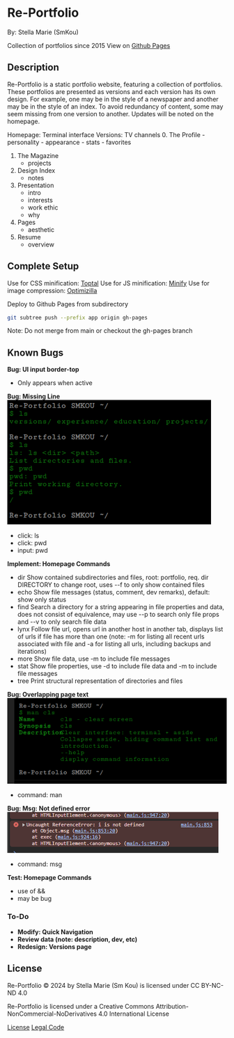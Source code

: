 # Re-Portfolio

By: Stella Marie (SmKou)

Collection of portfolios since 2015
View on [Github Pages](smkou.github.io/re-portfolio)

## Description

Re-Portfolio is a static portfolio website, featuring a collection of portfolios. These portfolios are presented as versions and each version has its own design. For example, one may be in the style of a newspaper and another may be in the style of an index. To avoid redundancy of content, some may seem missing from one version to another. Updates will be noted on the homepage.

Homepage: Terminal interface
Versions: TV channels
0.	The Profile
    - personality
    - appearance
    - stats
    - favorites
1.	The Magazine
    - projects
2.	Design Index
    - notes
3.	Presentation
    - intro
    - interests
    - work ethic
    - why
4.	Pages
    - aesthetic
5.	Resume
    - overview

## Complete Setup

Use for CSS minification: [Toptal](https://www.toptal.com/developers/cssminifier)
Use for JS minification: [Minify](https://minify-js.com/)
Use for image compression: [Optimizilla](https://imagecompressor.com/)

Deploy to Github Pages from subdirectory
```bash
git subtree push --prefix app origin gh-pages
```
Note: Do not merge from main or checkout the gh-pages branch

## Known Bugs

**Bug: UI input border-top**
- Only appears when active

**Bug: Missing Line**
![Missing line](homepage_bug_missing_line.png)
- click: ls
- click: pwd
- input: pwd

**Implement: Homepage Commands**
- dir
  Show contained subdirectories and files, root: portfolio, req. dir DIRECTORY to change root, uses --f to only show contained files
- echo
  Show file messages (status, comment, dev remarks), default: show only status
- find
  Search a directory for a string appearing in file properties and data, does not consist of equivalence, may use --p to search only file props and --v to only search file data
- lynx
  Follow file url, opens url in another host in another tab, displays list of urls if file has more than one (note: -m for listing all recent urls associated with file and -a for listing all urls, including backups and iterations)
- more
  Show file data, use -m to include file messages
- stat
  Show file properties, use -d to include file data and -m to include file messages
- tree
  Print structural representation of directories and files

**Bug: Overlapping page text**
![Overlapping text](homepage_bug_help_text.png)
- command: man

**Bug: Msg: Not defined error**
![ReferenceError](homepage_bug_msg_not_defined.png)
- command: msg

**Test: Homepage Commands**
- use of &&
- may be bug

### To-Do
- **Modify: Quick Navigation**
- **Review data (note: description, dev, etc)**
- **Redesign: Versions page**

## License

Re-Portfolio © 2024 by Stella Marie (Sm Kou) is licensed under CC BY-NC-ND 4.0

Re-Portfolio is licensed under a
Creative Commons Attribution-NonCommercial-NoDerivatives 4.0 International License

[License](https://creativecommons.org/licenses/by-nc-nd/4.0/)
[Legal Code](https://creativecommons.org/licenses/by-nc-nd/4.0/legalcode.en)
